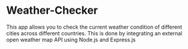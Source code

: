 # Weather-Checker
This app allows you to check the current weather condition of different cities across different countries. This is done by integrating an external open weather map API using Node.js and Express.js
